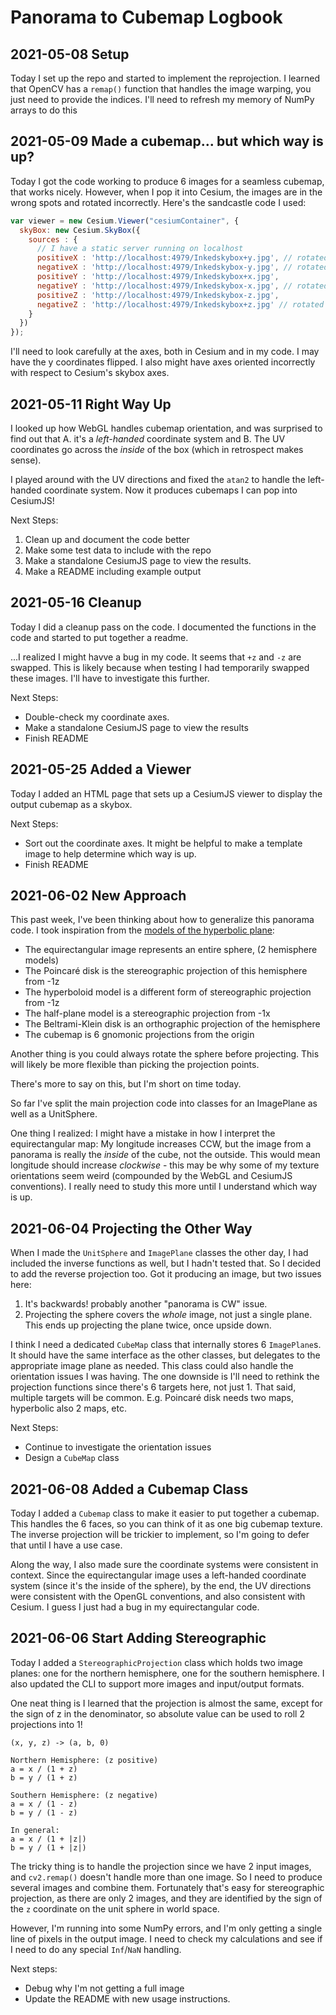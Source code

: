 # Panorama to Cubemap Logbook

## 2021-05-08 Setup

Today I set up the repo and started to implement the reprojection. I learned
that OpenCV has a `remap()` function that handles the image warping, you
just need to provide the indices. I'll need to refresh my memory of NumPy
arrays to do this

## 2021-05-09 Made a cubemap... but which way is up?

Today I got the code working to produce 6 images for a seamless cubemap, that
works nicely. However, when I pop it into Cesium, the images are in the
wrong spots and rotated incorrectly. Here's the sandcastle code I used:

```js
var viewer = new Cesium.Viewer("cesiumContainer", {
  skyBox: new Cesium.SkyBox({
    sources : {
      // I have a static server running on localhost
      positiveX : 'http://localhost:4979/Inkedskybox+y.jpg', // rotated 90 to the right
      negativeX : 'http://localhost:4979/Inkedskybox-y.jpg', // rotated 90 to the left
      positiveY : 'http://localhost:4979/Inkedskybox+x.jpg', 
      negativeY : 'http://localhost:4979/Inkedskybox-x.jpg', // rotated 180
      positiveZ : 'http://localhost:4979/Inkedskybox-z.jpg',
      negativeZ : 'http://localhost:4979/Inkedskybox+z.jpg' // rotated 180
    }
  })
});
```

I'll need to look carefully at the axes, both in Cesium and in my code.
I may have the y coordinates flipped. I also might have axes oriented
incorrectly with respect to Cesium's skybox axes. 

## 2021-05-11 Right Way Up

I looked up how WebGL handles cubemap orientation, and was surprised to find
out that A. it's a _left-handed_ coordinate system and B. The UV coordinates
go across the _inside_ of the box (which in retrospect makes sense).

I played around with the UV directions and fixed the `atan2` to handle the
left-handed coordinate system. Now it produces cubemaps I can pop into CesiumJS!

Next Steps:

1. Clean up and document the code better
2. Make some test data to include with the repo
3. Make a standalone CesiumJS page to view the results.
4. Make a README including example output

## 2021-05-16 Cleanup

Today I did a cleanup pass on the code. I documented the functions in the code
and started to put together a readme.

...I realized I might havve a bug in my code. It seems that `+z` and `-z` are
swapped. This is likely because when testing I had temporarily swapped these
images. I'll have to investigate this further.

Next Steps:
- Double-check my coordinate axes.
- Make a standalone CesiumJS page to view the results
- Finish README

## 2021-05-25 Added a Viewer

Today I added an HTML page that sets up a CesiumJS viewer to display the
output cubemap as a skybox.

Next Steps:
- Sort out the coordinate axes. It might be helpful to make a template image to
help determine which way is up.
- Finish README

## 2021-06-02 New Approach

This past week, I've been thinking about how to generalize this panorama
code. I took inspiration from the [models of the hyperbolic plane](https://en.wikipedia.org/wiki/Hyperbolic_geometry#Connection_between_the_models):

* The equirectangular image represents an entire sphere, (2 hemisphere models)
* The Poincaré disk is the stereographic projection of this hemisphere from -1z
* The hyperboloid model is a different form of stereographic projection from -1z
* The half-plane model is a stereographic projection from -1x
* The Beltrami-Klein disk is an orthographic projection of the hemisphere
* The cubemap is 6 gnomonic projections from the origin

Another thing is you could always rotate the sphere before projecting. This
will likely be more flexible than picking the projection points.

There's more to say on this, but I'm short on time today.

So far I've split the main projection code into classes for an ImagePlane
as well as a UnitSphere. 

One thing I realized: I might have a mistake in how I interpret the
equirectangular map: My longitude increases CCW, but the image from a
panorama is really the _inside_ of the cube, not the outside. This would mean
longitude should increase _clockwise_ - this may be why some of my texture
orientations seem weird (compounded by the WebGL and CesiumJS conventions).
I really need to study this more until I understand which way is up.

## 2021-06-04 Projecting the Other Way

When I made the `UnitSphere` and `ImagePlane` classes the other day, I had
included the inverse functions as well, but I hadn't tested that. So I decided
to add the reverse projection too. Got it producing an image, but two issues
here:

1. It's backwards! probably another "panorama is CW" issue.
2. Projecting the sphere covers the _whole_ image, not just a single plane. This
    ends up projecting the plane twice, once upside down.

I think I need a dedicated `CubeMap` class that internally stores 6
`ImagePlane`s. It should have the same interface as the other classes, but
delegates to the appropriate image plane as needed. This class could also
handle the orientation issues I was having. The one downside is I'll need to
rethink the projection functions since there's 6 targets here, not just 1.
That said, multiple targets will be common. E.g. Poincaré disk needs two maps,
hyperbolic also 2 maps, etc.

Next Steps:

* Continue to investigate the orientation issues
* Design a `CubeMap` class

## 2021-06-08 Added a Cubemap Class

Today I added a `Cubemap` class to make it easier to put together a cubemap.
This handles the 6 faces, so you can think of it as one big cubemap texture.
The inverse projection will be trickier to implement, so I'm going to defer
that until I have a use case.

Along the way, I also made sure the coordinate systems were consistent
in context. Since the equirectangular image uses a left-handed coordinate
system (since it's the inside of the sphere), by the end, the UV directions
were consistent with the OpenGL conventions, and also consistent with
Cesium. I guess I just had a bug in my equirectangular code.

## 2021-06-06 Start Adding Stereographic

Today I added a `StereographicProjection` class which holds two image
planes: one for the northern hemisphere, one for the southern hemisphere.
I also updated the CLI to support more images and input/output formats.

One neat thing is I learned that the projection is almost the same, except
for the sign of z in the denominator, so absolute value can be used to
roll 2 projections into 1!

```
(x, y, z) -> (a, b, 0)

Northern Hemisphere: (z positive)
a = x / (1 + z)
b = y / (1 + z)

Southern Hemisphere: (z negative)
a = x / (1 - z)
b = y / (1 - z)

In general:
a = x / (1 + |z|)
b = y / (1 + |z|)
```

The tricky thing is to handle the projection since we have 2 input images,
and `cv2.remap()` doesn't handle more than one image. So I need to produce
several images and combine them. Fortunately that's easy for stereographic
projection, as there are only 2 images, and they are identified by the
sign of the `z` coordinate on the unit sphere in world space.

However, I'm running into some NumPy errors, and I'm only getting a single line of pixels in the output image. I need to check my calculations
and see if I need to do any special `Inf`/`NaN` handling.

Next steps:
* Debug why I'm not getting a full image
* Update the README with new usage instructions.